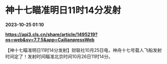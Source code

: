 # 神十七瞄准明日11时14分发射

**2023-10-25 01:10**

**https://api3.cls.cn/share/article/1495219?os=web&sv=7.7.5&app=CailianpressWeb**

【神十七瞄准明日11时14分发射】财联社10月25日电，神舟十七号载人飞船发射时间定了！发射时间瞄准北京时间10月26日11时14分。